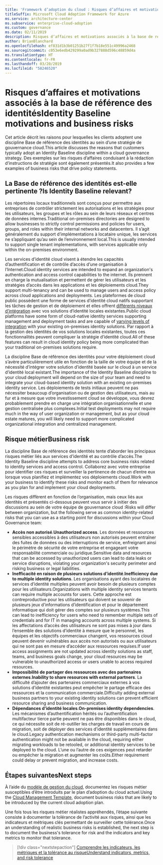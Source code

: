 ```yaml
---
title: 'Framework d’adoption du cloud : Risques d’affaires et motivations associés à la base de référence des identités'
titleSuffix: Microsoft Cloud Adoption Framework for Azure
ms.service: architecture-center
ms.subservice: enterprise-cloud-adoption
ms.custom: governance
ms.date: 02/11/2019
description: Risques d’affaires et motivations associés à la base de référence des identités
author: BrianBlanchard
ms.openlocfilehash: ef831d1b3b01251b27f1f7b18e551c49996a2468
ms.sourcegitcommit: c053e6edb429299a0ad9b327888d596c48859d4a
ms.translationtype: HT
ms.contentlocale: fr-FR
ms.lasthandoff: 03/20/2019
ms.locfileid: "58246520"
---
```

# <a name="identity-baseline-motivations-and-business-risks"></a><span data-ttu-id="ab200-103">Risques d’affaires et motivations associés à la base de référence des identités</span><span class="sxs-lookup"><span data-stu-id="ab200-103">Identity Baseline motivations and business risks</span></span>

<span data-ttu-id="ab200-104">Cet article décrit les raisons pour lesquelles les clients adoptent une discipline Base de référence des identités au sein d’une stratégie de gouvernance cloud.</span><span class="sxs-lookup"><span data-stu-id="ab200-104">This article discusses the reasons that customers typically adopt an Identity Baseline discipline within a cloud governance strategy.</span></span> <span data-ttu-id="ab200-105">Des exemples sur les risques d’affaires conduisant à la rédaction d’instructions de stratégie sont également présentés.</span><span class="sxs-lookup"><span data-stu-id="ab200-105">It also provides a few examples of business risks that drive policy statements.</span></span>

<!-- markdownlint-disable MD026 -->

## <a name="is-identity-baseline-relevant"></a><span data-ttu-id="ab200-106">La Base de référence des identités est-elle pertinente ?</span><span class="sxs-lookup"><span data-stu-id="ab200-106">Is Identity Baseline relevant?</span></span>

<span data-ttu-id="ab200-107">Les répertoires locaux traditionnels sont conçus pour permettre aux entreprises de contrôler strictement les autorisations et les stratégies pour les utilisateurs, les groupes et les rôles au sein de leurs réseaux et centres de données internes.</span><span class="sxs-lookup"><span data-stu-id="ab200-107">Traditional on-premises directories are designed to allow businesses to strictly control permissions and policies for users, groups, and roles within their internal networks and datacenters.</span></span> <span data-ttu-id="ab200-108">Il s’agit généralement du support d’implémentations à locataire unique, les services ne s’appliquant qu’au sein de l’environnement local.</span><span class="sxs-lookup"><span data-stu-id="ab200-108">This is usually intended to support single tenant implementations, with services applicable only within the on-premises environment.</span></span>

<span data-ttu-id="ab200-109">Les services d’identité cloud visent à étendre les capacités d’authentification et de contrôle d’accès d’une organisation à l’Internet.</span><span class="sxs-lookup"><span data-stu-id="ab200-109">Cloud identity services are intended to expand an organization's authentication and access control capabilities to the internet.</span></span> <span data-ttu-id="ab200-110">Ils prennent en charge la mutualisation et permettent de gérer les utilisateurs et les stratégies d’accès dans les applications et les déploiements cloud.</span><span class="sxs-lookup"><span data-stu-id="ab200-110">They support multi-tenancy and can be used to manage users and access policy across cloud applications and deployments.</span></span> <span data-ttu-id="ab200-111">Les plateformes de cloud public possèdent une forme de services d’identité cloud natifs supportant les tâches de gestion et de déploiement et elles offrent [différents niveaux d’intégration](../../decision-guides/identity/overview.md) avec vos solutions d’identité locales existantes.</span><span class="sxs-lookup"><span data-stu-id="ab200-111">Public cloud platforms have some form of cloud-native identity services supporting management and deployment tasks and are capable of [varying levels of integration](../../decision-guides/identity/overview.md) with your existing on-premises identity solutions.</span></span> <span data-ttu-id="ab200-112">Par rapport à la gestion des identités de vos solutions locales existantes, toutes ces fonctionnalités peuvent compliquer la stratégie d’identité cloud.</span><span class="sxs-lookup"><span data-stu-id="ab200-112">All of these features can result in cloud identity policy being more complicated than your traditional on-premises solutions require.</span></span>

<span data-ttu-id="ab200-113">La discipline Base de référence des identités pour votre déploiement cloud s’avère particulièrement utile en fonction de la taille de votre équipe et de la nécessité d’intégrer votre solution d’identité basée sur le cloud à un service d’identité local existant.</span><span class="sxs-lookup"><span data-stu-id="ab200-113">The importance of the Identity Baseline discipline to your cloud deployment will depend on the size of your team and need to integrate your cloud-based identity solution with an existing on-premises identity service.</span></span> <span data-ttu-id="ab200-114">Les déploiements de tests initiaux peuvent ne pas nécessiter beaucoup d’organisation ou de gestion des utilisateurs, mais au fur et à mesure que votre investissement cloud se développe, vous devrez probablement prendre en charge une intégration organisationnelle et une gestion centralisée plus complexes.</span><span class="sxs-lookup"><span data-stu-id="ab200-114">Initial test deployments may not require much in the way of user organization or management, but as your cloud estate matures, you will likely need to support more complicated organizational integration and centralized management.</span></span>

## <a name="business-risk"></a><span data-ttu-id="ab200-115">Risque métier</span><span class="sxs-lookup"><span data-stu-id="ab200-115">Business risk</span></span>

<span data-ttu-id="ab200-116">La discipline Base de référence des identités tente d’aborder les principaux risques métier liés aux services d’identité et au contrôle d’accès.</span><span class="sxs-lookup"><span data-stu-id="ab200-116">The Identity Baseline discipline attempts to address core business risks related to identity services and access control.</span></span> <span data-ttu-id="ab200-117">Collaborez avec votre entreprise pour identifier ces risques et surveiller la pertinence de chacun d’entre eux lorsque vous planifiez et implémentez vos déploiements cloud.</span><span class="sxs-lookup"><span data-stu-id="ab200-117">Work with your business to identify these risks and monitor each of them for relevance as you plan for and implement your cloud deployments.</span></span>

<span data-ttu-id="ab200-118">Les risques diffèrent en fonction de l’organisation, mais ceux liés aux identités et présentés ci-dessous peuvent vous servir à initier des discussions au sein de votre équipe de gouvernance cloud :</span><span class="sxs-lookup"><span data-stu-id="ab200-118">Risks will differ between organization, but the following serve as common identity-related risks that you can use as a starting point for discussions within your Cloud Governance team:</span></span>

- <span data-ttu-id="ab200-119">**Accès non autorisé**.</span><span class="sxs-lookup"><span data-stu-id="ab200-119">**Unauthorized access**.</span></span> <span data-ttu-id="ab200-120">Les données et ressources sensibles accessibles à des utilisateurs non autorisés peuvent entraîner des fuites de données ou des interruptions de service, enfreignant ainsi le périmètre de sécurité de votre entreprise et engageant votre responsabilité commerciale ou juridique.</span><span class="sxs-lookup"><span data-stu-id="ab200-120">Sensitive data and resources that can be accessed by unauthorized users can lead to data leaks or service disruptions, violating your organization's security perimeter and risking business or legal liabilities.</span></span>
- <span data-ttu-id="ab200-121">**Inefficacité en raison de plusieurs solutions d’identité**.</span><span class="sxs-lookup"><span data-stu-id="ab200-121">**Inefficiency due to multiple identity solutions**.</span></span> <span data-ttu-id="ab200-122">Les organisations ayant des locataires de services d’identité multiples peuvent avoir besoin de plusieurs comptes pour les utilisateurs.</span><span class="sxs-lookup"><span data-stu-id="ab200-122">Organizations with multiple identity services tenants can require multiple accounts for users.</span></span> <span data-ttu-id="ab200-123">Cette approche est contreproductive pour les utilisateurs qui doivent se souvenir de plusieurs jeux d’informations d’identification et pour le département informatique qui doit gérer des comptes sur plusieurs systèmes.</span><span class="sxs-lookup"><span data-stu-id="ab200-123">This can lead to inefficiency for users who need to remember multiple sets of credentials and for IT in managing accounts across multiple systems.</span></span> <span data-ttu-id="ab200-124">Si les affectations d’accès des utilisateurs ne sont pas mises à jour dans l’ensemble des solutions d’identité à mesure que le personnel, les équipes et les objectifs commerciaux changent, vos ressources cloud peuvent devenir vulnérables aux accès non autorisés ou aux utilisateurs qui ne sont pas en mesure d’accéder aux ressources requises.</span><span class="sxs-lookup"><span data-stu-id="ab200-124">If user access assignments are not updated across identity solutions as staff, teams, and business goals change, your cloud resources may be vulnerable to unauthorized access or users unable to access required resources.</span></span>
- <span data-ttu-id="ab200-125">**Impossibilité de partager des ressources avec des partenaires externes**.</span><span class="sxs-lookup"><span data-stu-id="ab200-125">**Inability to share resources with external partners**.</span></span> <span data-ttu-id="ab200-126">La difficulté d’ajouter des partenaires commerciaux externes à vos solutions d’identité existantes peut empêcher le partage efficace des ressources et la communication commerciale.</span><span class="sxs-lookup"><span data-stu-id="ab200-126">Difficulty adding external business partners to your existing identity solutions can prevent efficient resource sharing and business communication.</span></span>
- <span data-ttu-id="ab200-127">**Dépendances d’identité locales**.</span><span class="sxs-lookup"><span data-stu-id="ab200-127">**On-premises identity dependencies**.</span></span> <span data-ttu-id="ab200-128">Les mécanismes d’authentification hérités ou l’authentification multifacteur tierce partie peuvent ne pas être disponibles dans le cloud, ce qui nécessite soit de ré-outiller les charges de travail en cours de migration, soit de déployer des services d’identité supplémentaires dans le cloud.</span><span class="sxs-lookup"><span data-stu-id="ab200-128">Legacy authentication mechanisms or third-party multi-factor authentication might not be available in the cloud, requiring either migrating workloads to be retooled, or additional identity services to be deployed to the cloud.</span></span> <span data-ttu-id="ab200-129">L’une ou l’autre de ces exigences peut retarder ou empêcher la migration et augmenter les coûts.</span><span class="sxs-lookup"><span data-stu-id="ab200-129">Either requirement could delay or prevent migration, and increase costs.</span></span>

## <a name="next-steps"></a><span data-ttu-id="ab200-130">Étapes suivantes</span><span class="sxs-lookup"><span data-stu-id="ab200-130">Next steps</span></span>

<span data-ttu-id="ab200-131">À l’aide du [modèle de gestion du cloud](./template.md), documentez les risques métier susceptibles d’être introduits par le plan d’adoption du cloud actuel.</span><span class="sxs-lookup"><span data-stu-id="ab200-131">Using the [Cloud Management Template](./template.md), document business risks that are likely to be introduced by the current cloud adoption plan.</span></span>

<span data-ttu-id="ab200-132">Une fois tous les risques métier réalistes appréhendés, l’étape suivante consiste à documenter la tolérance de l’activité aux risques, ainsi que les indicateurs et métriques clés permettant de surveiller cette tolérance.</span><span class="sxs-lookup"><span data-stu-id="ab200-132">Once an understanding of realistic business risks is established, the next step is to document the business's tolerance for risk and the indicators and key metrics to monitor that tolerance.</span></span>

> [!div class="nextstepaction"]
> [<span data-ttu-id="ab200-133">Comprendre les indicateurs, les métriques et la tolérance au risque</span><span class="sxs-lookup"><span data-stu-id="ab200-133">Understand indicators, metrics, and risk tolerance</span></span>](./metrics-tolerance.md)